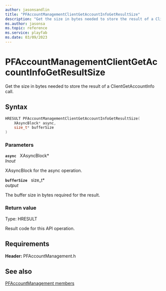 ```yaml
---
author: jasonsandlin
title: "PFAccountManagementClientGetAccountInfoGetResultSize"
description: "Get the size in bytes needed to store the result of a ClientGetAccountInfo call."
ms.author: jasonsa
ms.topic: reference
ms.service: playfab
ms.date: 03/09/2023
---
```


# PFAccountManagementClientGetAccountInfoGetResultSize  

Get the size in bytes needed to store the result of a ClientGetAccountInfo call.  

## Syntax  
  
```cpp
HRESULT PFAccountManagementClientGetAccountInfoGetResultSize(  
    XAsyncBlock* async,  
    size_t* bufferSize  
)  
```  
  
### Parameters  
  
**`async`** &nbsp; XAsyncBlock*  
*_Inout_*  
  
XAsyncBlock for the async operation.  
  
**`bufferSize`** &nbsp; size_t*  
*output*  
  
The buffer size in bytes required for the result.  
  
  
### Return value
Type: HRESULT
  
Result code for this API operation.
  
  
## Requirements  
  
**Header:** PFAccountManagement.h
  
## See also  
[PFAccountManagement members](../pfaccountmanagement_members.md)  

  
  
